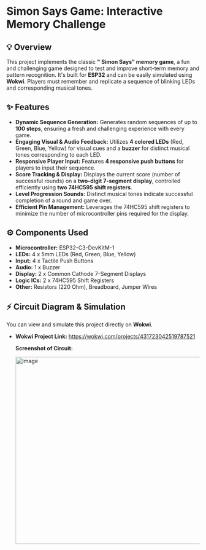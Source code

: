 # Simon Says Game: Interactive Memory Challenge

## 💡 Overview
This project implements the classic **" Simon Says" memory game**, a fun and challenging game designed to test and improve short-term memory and pattern recognition. It's built for **ESP32** and can be easily simulated using **Wokwi**. Players must remember and replicate a sequence of blinking LEDs and corresponding musical tones.

## ✨ Features
* **Dynamic Sequence Generation:** Generates random sequences of up to **100 steps**, ensuring a fresh and challenging experience with every game.
* **Engaging Visual & Audio Feedback:** Utilizes **4 colored LEDs** (Red, Green, Blue, Yellow) for visual cues and a **buzzer** for distinct musical tones corresponding to each LED.
* **Responsive Player Input:** Features **4 responsive push buttons** for players to input their sequence.
* **Score Tracking & Display:** Displays the current score (number of successful rounds) on a **two-digit 7-segment display**, controlled efficiently using **two 74HC595 shift registers**.
* **Level Progression Sounds:** Distinct musical tones indicate successful completion of a round and game over.
* **Efficient Pin Management:** Leverages the 74HC595 shift registers to minimize the number of microcontroller pins required for the display.

## ⚙️ Components Used
* **Microcontroller:** ESP32-C3-DevKitM-1
* **LEDs:** 4 x 5mm LEDs (Red, Green, Blue, Yellow)
* **Input:** 4 x Tactile Push Buttons
* **Audio:** 1 x Buzzer
* **Display:** 2 x Common Cathode 7-Segment Displays
* **Logic ICs:** 2 x 74HC595 Shift Registers
* **Other:** Resistors (220 Ohm), Breadboard, Jumper Wires

## ⚡️ Circuit Diagram & Simulation
You can view and simulate this project directly on **Wokwi**.

* **Wokwi Project Link:** https://wokwi.com/projects/431723042519787521

  **Screenshot of Circuit:**
  
  <img width="794" height="487" alt="image" src="https://github.com/user-attachments/assets/0fdb7358-dfe2-4991-a3d5-a5b432082ef0" />
